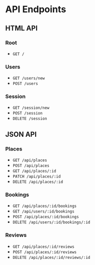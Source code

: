 # API Endpoints

## HTML API

### Root

- `GET /`

### Users

- `GET /users/new`
- `POST /users`

### Session

- `GET /session/new`
- `POST /session`
- `DELETE /session`

## JSON API

### Places

- `GET /api/places`
- `POST /api/places`
- `GET /api/places/:id`
- `PATCH /api/places/:id`
- `DELETE /api/places/:id`

### Bookings

- `GET /api/places/:id/bookings`
- `GET /api/users/:id/bookings`
- `POST /api/places/:id/bookings`
- `DELETE /api/users/:id/bookings/:id`

### Reviews

- `GET /api/places/:id/reviews`
- `POST /api/places/:id/reviews`
- `DELETE /api/places/:id/reviews/:id`
